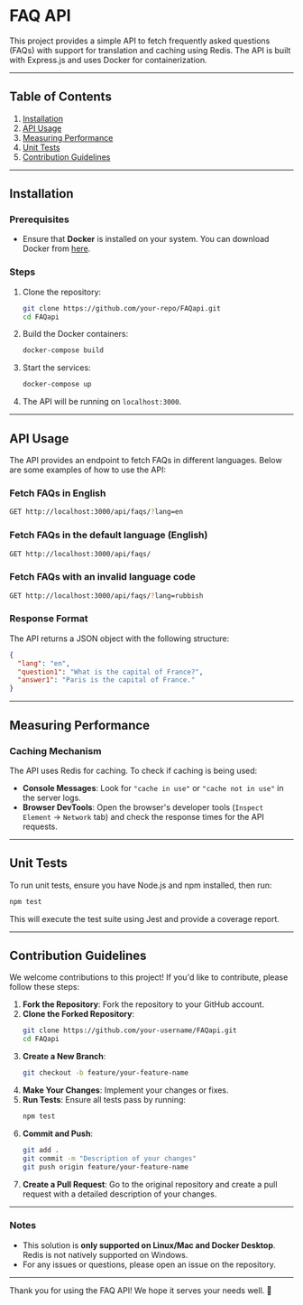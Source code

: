 # FAQ API

This project provides a simple API to fetch frequently asked questions (FAQs) with support for translation and caching using Redis. The API is built with Express.js and uses Docker for containerization.

---

## Table of Contents
1. [Installation](#installation)
2. [API Usage](#api-usage)
3. [Measuring Performance](#measuring-performance)
4. [Unit Tests](#unit-tests)
5. [Contribution Guidelines](#contribution-guidelines)

---

## Installation

### Prerequisites
- Ensure that **Docker** is installed on your system. You can download Docker from [here](https://www.docker.com/products/docker-desktop).

### Steps
1. Clone the repository:
   ```bash
   git clone https://github.com/your-repo/FAQapi.git
   cd FAQapi
   ```

2. Build the Docker containers:
   ```bash
   docker-compose build
   ```

3. Start the services:
   ```bash
   docker-compose up
   ```

4. The API will be running on `localhost:3000`.

---

## API Usage

The API provides an endpoint to fetch FAQs in different languages. Below are some examples of how to use the API:

### Fetch FAQs in English
```bash
GET http://localhost:3000/api/faqs/?lang=en
```

### Fetch FAQs in the default language (English)
```bash
GET http://localhost:3000/api/faqs/
```

### Fetch FAQs with an invalid language code
```bash
GET http://localhost:3000/api/faqs/?lang=rubbish
```

### Response Format
The API returns a JSON object with the following structure:
```json
{
  "lang": "en",
  "question1": "What is the capital of France?",
  "answer1": "Paris is the capital of France."
}
```

---

## Measuring Performance

### Caching Mechanism
The API uses Redis for caching. To check if caching is being used:
- **Console Messages**: Look for `"cache in use"` or `"cache not in use"` in the server logs.
- **Browser DevTools**: Open the browser's developer tools (`Inspect Element` -> `Network` tab) and check the response times for the API requests.

---

## Unit Tests

To run unit tests, ensure you have Node.js and npm installed, then run:
```bash
npm test
```

This will execute the test suite using Jest and provide a coverage report.

---

## Contribution Guidelines

We welcome contributions to this project! If you'd like to contribute, please follow these steps:

1. **Fork the Repository**: Fork the repository to your GitHub account.
2. **Clone the Forked Repository**:
   ```bash
   git clone https://github.com/your-username/FAQapi.git
   cd FAQapi
   ```
3. **Create a New Branch**:
   ```bash
   git checkout -b feature/your-feature-name
   ```
4. **Make Your Changes**: Implement your changes or fixes.
5. **Run Tests**: Ensure all tests pass by running:
   ```bash
   npm test
   ```
6. **Commit and Push**:
   ```bash
   git add .
   git commit -m "Description of your changes"
   git push origin feature/your-feature-name
   ```
7. **Create a Pull Request**: Go to the original repository and create a pull request with a detailed description of your changes.

---

### Notes
- This solution is **only supported on Linux/Mac and Docker Desktop**. Redis is not natively supported on Windows.
- For any issues or questions, please open an issue on the repository.

---

Thank you for using the FAQ API! We hope it serves your needs well. 🚀
